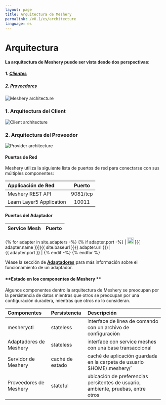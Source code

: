 ```yaml
---
layout: page
title: Arquitectura de Meshery 
permalink: /v0.1/es/architecture
language: es
---
```


# Arquitectura

#### La arquitectura de Meshery puede ser vista desde dos perspectivas:
 
##### 1. [**Clientes**](#1-client-architecture)
##### 2. [**Proveedores**](#2-provider-architecture)

![Meshery architecture](/assets/img/architecture/Meshery-architecture-diagram.png)

### 1. **Arquitectura del Client**

![Client architecture](/assets/img/architecture/Meshery-client-architecture.svg)

### 2. **Arquitectura del Proveedor**

![Provider architecture](/assets/img/architecture/Meshery-provider-architecture.svg)

#### **Puertos de Red**

Meshery utiliza la siguiente lista de puertos de red para conectarse con sus múltiples componentes:

| Applicación de Red                             | Puerto           |
| :--------------------------------------------- | :--------------: |
| Meshery REST API                               | 9081/tcp         |
| Learn Layer5 Application                       | 10011            |

#### **Puertos del Adaptador**

| Service Mesh  | Puerto          |
| :------------ | ------------: |
{% for adapter in site.adapters -%}
{% if adapter.port -%}
| <img src="{{ adapter.image }}" style="width:20px" /> [{{ adapter.name }}]({{ site.baseurl }}{{ adapter.url }}) |&nbsp; &nbsp; &nbsp; &nbsp; &nbsp; &nbsp; &nbsp; &nbsp; &nbsp; &nbsp; &nbsp; &nbsp; &nbsp; &nbsp; &nbsp;&nbsp; &nbsp; &nbsp; &nbsp; &nbsp; &nbsp; {{ adapter.port }} |
{% endif -%}
{% endfor %}

Véase la sección de [**Adaptadores**](/docs/architecture/adapters) para más información sobre el funcionamiento de un adaptador.

#### **Estado en los componentes de Meshery **

Algunos componentes dentro la arquitectura de Meshery se preocupan por la persistencia de datos mientras que otros se preocupan por una configuración duradera, mientras que otros no lo consideran.

| Componentes             | Persistencia   | Descripción                                                                      |
| :---------------------- | :------------- | :------------------------------------------------------------------------------- |
| mesheryctl              | stateless      | interface de línea de comando con un archivo de configuración                    |
| Adaptadores de Meshery  | stateless      | interface con service meshes con una base transaccional                          |
| Servidor de Meshery     | caché de estado| caché de aplicación guardada en la carpeta de usuario $HOME/.meshery/`           |
| Proveedores de Meshery  | stateful       | ubicación de preferencias persitentes de usuario, ambiente, pruebas, entre otros |
